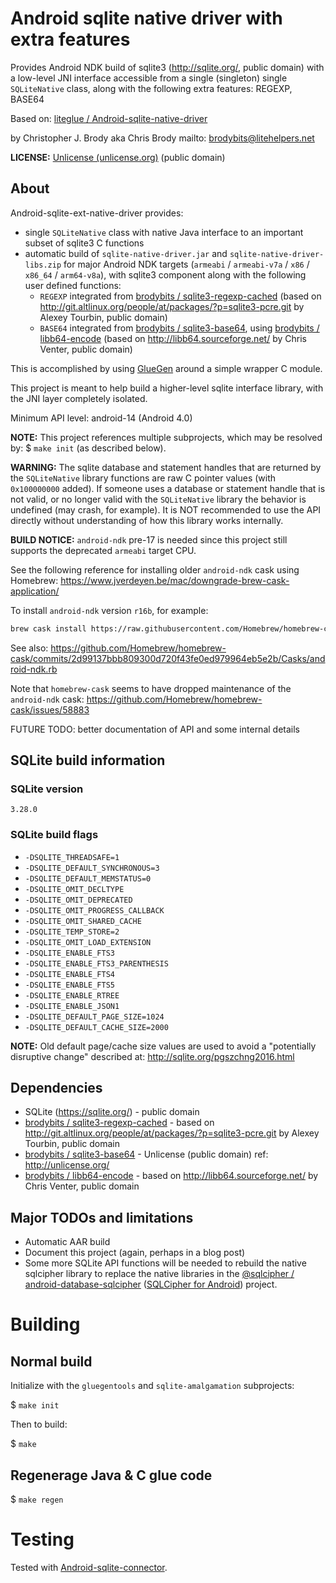 # Android sqlite native driver with extra features

Provides Android NDK build of sqlite3 (<http://sqlite.org/>, public domain) with a low-level JNI interface accessible from a single (singleton) single `SQLiteNative` class, along with the following extra features: REGEXP, BASE64

Based on: [liteglue / Android-sqlite-native-driver](https://github.com/liteglue/Android-sqlite-native-driver)

by Christopher J. Brody aka Chris Brody mailto: <brodybits@litehelpers.net>

**LICENSE:** [Unlicense (unlicense.org)](http://unlicense.org/) (public domain)

## About

Android-sqlite-ext-native-driver provides:
- single `SQLiteNative` class with native Java interface to an important subset of sqlite3 C functions
- automatic build of `sqlite-native-driver.jar` and `sqlite-native-driver-libs.zip` for major Android NDK targets (`armeabi` / `armeabi-v7a` / `x86` / `x86_64` / `arm64-v8a`), with sqlite3 component along with the following user defined functions:
  - `REGEXP` integrated from [brodybits / sqlite3-regexp-cached](https://github.com/brodybits/sqlite3-regexp-cached) (based on <http://git.altlinux.org/people/at/packages/?p=sqlite3-pcre.git> by Alexey Tourbin, public domain)
  - `BASE64` integrated from [brodybits / sqlite3-base64](https://github.com/brodybits/sqlite3-base64), using [brodybits / libb64-encode](https://github.com/brodybits/libb64-encode) (based on <http://libb64.sourceforge.net/> by Chris Venter, public domain)

This is accomplished by using [GlueGen](http://jogamp.org/gluegen/www/) around a simple wrapper C module.

This project is meant to help build a higher-level sqlite interface library, with the JNI layer completely isolated.

Minimum API level: android-14 (Android 4.0)

**NOTE:** This project references multiple subprojects, which may be resolved by: $ `make init` (as described below).

**WARNING:** The sqlite database and statement handles that are returned by the `SQLiteNative` library functions are raw C pointer values (with `0x100000000` added). If someone uses a database or statement handle that is not valid, or no longer valid with the `SQLiteNative` library the behavior is undefined (may crash, for example). It is NOT recommended to use the API directly without understanding of how this library works internally.

**BUILD NOTICE:** `android-ndk` pre-17 is needed since this project still supports the deprecated `armeabi` target CPU.

See the following reference for installing older `android-ndk` cask using Homebrew: <https://www.jverdeyen.be/mac/downgrade-brew-cask-application/>

To install `android-ndk` version `r16b`, for example:

```sh
brew cask install https://raw.githubusercontent.com/Homebrew/homebrew-cask/4570652dc6a3a8f7fd2be1053dd43547a2c78e26/Casks/android-ndk.rb
```

See also: <https://github.com/Homebrew/homebrew-cask/commits/2d99137bbb809300d720f43fe0ed979964eb5e2b/Casks/android-ndk.rb>

Note that `homebrew-cask` seems to have dropped maintenance of the `android-ndk` cask: <https://github.com/Homebrew/homebrew-cask/issues/58883>

FUTURE TODO: better documentation of API and some internal details

## SQLite build information

### SQLite version

    3.28.0

### SQLite build flags

- `-DSQLITE_THREADSAFE=1`
- `-DSQLITE_DEFAULT_SYNCHRONOUS=3`
- `-DSQLITE_DEFAULT_MEMSTATUS=0`
- `-DSQLITE_OMIT_DECLTYPE`
- `-DSQLITE_OMIT_DEPRECATED`
- `-DSQLITE_OMIT_PROGRESS_CALLBACK`
- `-DSQLITE_OMIT_SHARED_CACHE`
- `-DSQLITE_TEMP_STORE=2`
- `-DSQLITE_OMIT_LOAD_EXTENSION`
- `-DSQLITE_ENABLE_FTS3`
- `-DSQLITE_ENABLE_FTS3_PARENTHESIS`
- `-DSQLITE_ENABLE_FTS4`
- `-DSQLITE_ENABLE_FTS5`
- `-DSQLITE_ENABLE_RTREE`
- `-DSQLITE_ENABLE_JSON1`
- `-DSQLITE_DEFAULT_PAGE_SIZE=1024`
- `-DSQLITE_DEFAULT_CACHE_SIZE=2000`

**NOTE:** Old default page/cache size values are used to avoid a "potentially disruptive change" described at: http://sqlite.org/pgszchng2016.html

## Dependencies

- SQLite (<https://sqlite.org/>) - public domain
- [brodybits / sqlite3-regexp-cached](https://github.com/brodybits/sqlite3-regexp-cached) - based on <http://git.altlinux.org/people/at/packages/?p=sqlite3-pcre.git> by Alexey Tourbin, public domain
- [brodybits / sqlite3-base64](https://github.com/brodybits/sqlite3-base64) - Unlicense (public domain) ref: <http://unlicense.org/>
- [brodybits / libb64-encode](https://github.com/brodybits/libb64-encode) - based on <http://libb64.sourceforge.net/> by Chris Venter, public domain

## Major TODOs and limitations

- Automatic AAR build
- Document this project (again, perhaps in a blog post)
- Some more SQLite API functions will be needed to rebuild the native sqlcipher library to replace the native libraries in the [@sqlcipher / android-database-sqlcipher](https://github.com/sqlcipher/android-database-sqlcipher) ([SQLCipher for Android](https://www.zetetic.net/sqlcipher/sqlcipher-for-android/)) project.

# Building

## Normal build

Initialize with the `gluegentools` and `sqlite-amalgamation` subprojects:

$ `make init`

Then to build:

$ `make`

## Regenerage Java & C glue code

$ `make regen`

# Testing

Tested with [Android-sqlite-connector](https://github.com/liteglue/Android-sqlite-connector).

